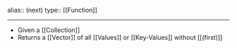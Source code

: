 alias:: (next)
type:: [[Function]]

- ---
- Given a [[Collection]]
- Returns a [[Vector]] of all  [[Values]] or [[Key-Values]] without [[(first)]]